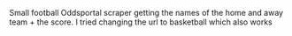 Small football Oddsportal scraper getting the names of the home and away team + the score.
I tried changing the url to basketball which also works
